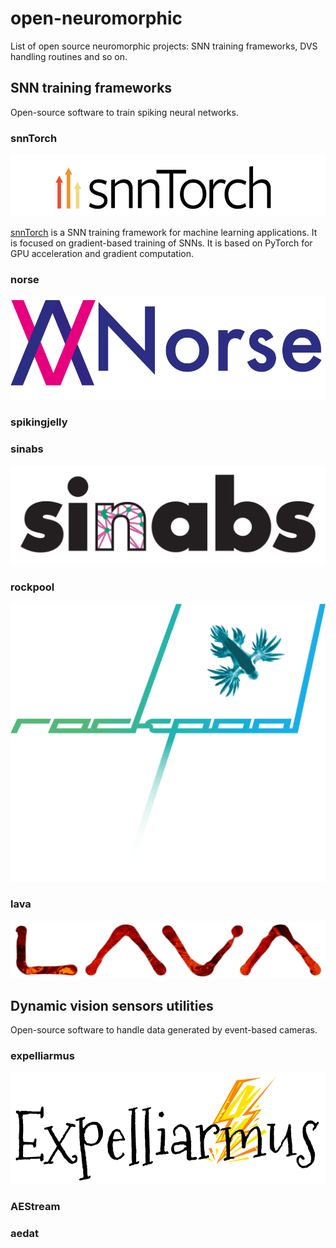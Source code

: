# open-neuromorphic

List of open source neuromorphic projects: SNN training frameworks, DVS handling routines and so on.

## SNN training frameworks

Open-source software to train spiking neural networks.

### snnTorch

![snntorch-image](images/snntorch.png)

[snnTorch](https://github.com/jeshraghian/snntorch) is a SNN training framework for machine learning applications. It is focused on gradient-based training of SNNs. 
It is based on PyTorch for GPU acceleration and gradient computation. 

### norse

![norse-image](images/norse.png)

### spikingjelly 

### sinabs

![sinabs-image](images/sinabs.png)

### rockpool

![rockpool-image](images/rockpool.png)

### lava

![lava-image](images/lava.png)

## Dynamic vision sensors utilities

Open-source software to handle data generated by event-based cameras.

### expelliarmus 

![expelliarmus-image](images/expelliarmus.png)

### AEStream 

### aedat

